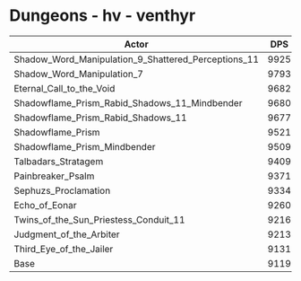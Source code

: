 # Dungeons - hv - venthyr
| Actor | DPS | Increase |
|---|:---:|:---:|
|Shadow_Word_Manipulation_9_Shattered_Perceptions_11|9925|8.84%|
|Shadow_Word_Manipulation_7|9793|7.39%|
|Eternal_Call_to_the_Void|9682|6.17%|
|Shadowflame_Prism_Rabid_Shadows_11_Mindbender|9680|6.15%|
|Shadowflame_Prism_Rabid_Shadows_11|9677|6.12%|
|Shadowflame_Prism|9521|4.41%|
|Shadowflame_Prism_Mindbender|9509|4.28%|
|Talbadars_Stratagem|9409|3.18%|
|Painbreaker_Psalm|9371|2.76%|
|Sephuzs_Proclamation|9334|2.36%|
|Echo_of_Eonar|9260|1.55%|
|Twins_of_the_Sun_Priestess_Conduit_11|9216|1.06%|
|Judgment_of_the_Arbiter|9213|1.03%|
|Third_Eye_of_the_Jailer|9131|0.13%|
|Base|9119|0.00%|
